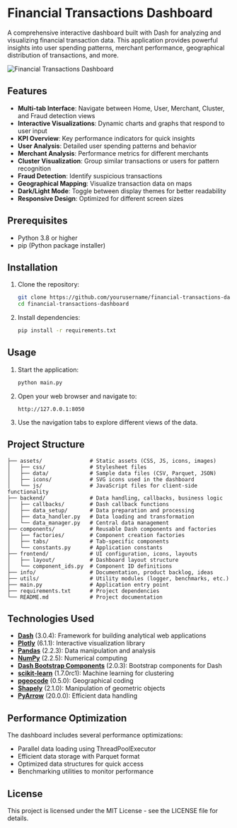 # Financial Transactions Dashboard

A comprehensive interactive dashboard built with Dash for analyzing and visualizing financial transaction data. This
application provides powerful insights into user spending patterns, merchant performance, geographical distribution of
transactions, and more.

![Financial Transactions Dashboard](https://i.imgur.com/4SD606X.png)

## Features

- **Multi-tab Interface**: Navigate between Home, User, Merchant, Cluster, and Fraud detection views
- **Interactive Visualizations**: Dynamic charts and graphs that respond to user input
- **KPI Overview**: Key performance indicators for quick insights
- **User Analysis**: Detailed user spending patterns and behavior
- **Merchant Analysis**: Performance metrics for different merchants
- **Cluster Visualization**: Group similar transactions or users for pattern recognition
- **Fraud Detection**: Identify suspicious transactions
- **Geographical Mapping**: Visualize transaction data on maps
- **Dark/Light Mode**: Toggle between display themes for better readability
- **Responsive Design**: Optimized for different screen sizes

## Prerequisites

- Python 3.8 or higher
- pip (Python package installer)

## Installation

1. Clone the repository:
   ```bash
   git clone https://github.com/yourusername/financial-transactions-dashboard.git
   cd financial-transactions-dashboard
   ```

2. Install dependencies:
   ```bash
   pip install -r requirements.txt
   ```

## Usage

1. Start the application:
   ```bash
   python main.py
   ```

2. Open your web browser and navigate to:
   ```
   http://127.0.0.1:8050
   ```

3. Use the navigation tabs to explore different views of the data.

## Project Structure

```text
├── assets/               # Static assets (CSS, JS, icons, images)
│   ├── css/              # Stylesheet files
│   ├── data/             # Sample data files (CSV, Parquet, JSON)
│   ├── icons/            # SVG icons used in the dashboard
│   └── js/               # JavaScript files for client-side functionality
├── backend/              # Data handling, callbacks, business logic
│   ├── callbacks/        # Dash callback functions
│   ├── data_setup/       # Data preparation and processing
│   ├── data_handler.py   # Data loading and transformation
│   └── data_manager.py   # Central data management
├── components/           # Reusable Dash components and factories
│   ├── factories/        # Component creation factories
│   ├── tabs/             # Tab-specific components
│   └── constants.py      # Application constants
├── frontend/             # UI configuration, icons, layouts
│   ├── layout/           # Dashboard layout structure
│   └── component_ids.py  # Component ID definitions
├── info/                 # Documentation, product backlog, ideas
├── utils/                # Utility modules (logger, benchmarks, etc.)
├── main.py               # Application entry point
├── requirements.txt      # Project dependencies
└── README.md             # Project documentation
```

## Technologies Used

- **[Dash](https://dash.plotly.com/)** (3.0.4): Framework for building analytical web applications
- **[Plotly](https://plotly.com/python/)** (6.1.1): Interactive visualization library
- **[Pandas](https://pandas.pydata.org/)** (2.2.3): Data manipulation and analysis
- **[NumPy](https://numpy.org/)** (2.2.5): Numerical computing
- **[Dash Bootstrap Components](https://dash-bootstrap-components.opensource.faculty.ai/)** (2.0.3): Bootstrap
  components for Dash
- **[scikit-learn](https://scikit-learn.org/)** (1.7.0rc1): Machine learning for clustering
- **[pgeocode](https://pypi.org/project/pgeocode/)** (0.5.0): Geographical coding
- **[Shapely](https://shapely.readthedocs.io/)** (2.1.0): Manipulation of geometric objects
- **[PyArrow](https://arrow.apache.org/docs/python/)** (20.0.0): Efficient data handling

## Performance Optimization

The dashboard includes several performance optimizations:

- Parallel data loading using ThreadPoolExecutor
- Efficient data storage with Parquet format
- Optimized data structures for quick access
- Benchmarking utilities to monitor performance

## License

This project is licensed under the MIT License - see the LICENSE file for details.
